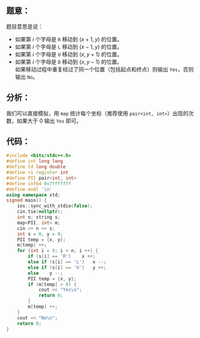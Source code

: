 ## 题意：

题目意思是说：
- 如果第 $i$ 个字母是 `R` 移动到 $(x+1,y)$ 的位置。
- 如果第 $i$ 个字母是 `L` 移动到 $(x-1,y)$ 的位置。
- 如果第 $i$ 个字母是 `U` 移动到 $(x,y + 1)$ 的位置。
- 如果第 $i$ 个字母是 `D` 移动到 $(x,y - 1)$ 的位置。  
如果移动过程中重复经过了同一个位置（包括起点和终点）则输出 `Yes`，否则输出 `No`。  

## 分析：
我们可以直接模拟，用 `map` 统计每个坐标（推荐使用 `pair<int, int>`）出现的次数，如果大于 $0$ 输出 `Yes` 即可。  

## 代码：
```cpp
#include <bits/stdc++.h>
#define int long long
#define ld long double
#define ri register int
#define PII pair<int, int>
#define inf64 0x7fffffff
#define endl '\n'
using namespace std;
signed main() {
	ios::sync_with_stdio(false);
	cin.tie(nullptr);
	int n; string s;
	map<PII, int> m;
	cin >> n >> s;
	int x = 0, y = 0;
	PII temp = {x, y};
	m[temp] ++;
	for (int i = 0; i < n; i ++) {
		if (s[i] == 'R')	x ++;
		else if (s[i] == 'L')	x --;
		else if (s[i] == 'U')	y ++;
		else 	y --;		
		PII temp = {x, y};
		if (m[temp] > 0) {
			cout << "Yes\n";
			return 0;
		}
		m[temp] ++;
	}
	cout << "No\n";
	return 0;
}
```